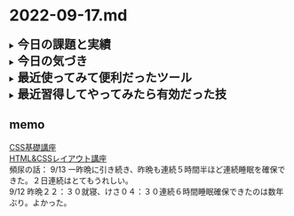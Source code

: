 # 2022-09-17.md
<details>
<summary><h2 style="display:inline">今日の課題と実績</h2></summary>
 <h3>やりたいこと/やったこと</h3>
 <ol>
  <li>【Re Think】システム開発実務スキルの向上には生産性向上が最も重要と気づきました</li>
   <br>
   <p>実務ベースで考え直してみると、個々のテクニックを習得することはもちろん大切ですが、<b>生産効率が上がらざるを得ないような</b>「仕掛け／仕組み／カラクリ」を
   着実に作り込んでいくことこそ重要だということが分かりました</p>
  <br>
  <li>それでは、生産効率が上がらざるを得ないようなカラクリとは具体的に何だろう、、、、仮説を立てて、地道に検証してみるという作業に今日から着手しようと思います</li>
  <br><li>下の３つの技術セットこそ今考えうる最高のカラクリではないかという仮説を立てて見ました</li>
   <ul>
    <li>Next+vite</li>
    <li>TailwindCSS</li>
    <li>Typescript</li>
   </ul>
  </ol>
  <li>今日は早速Next＋Viteについて、実際に手を動かして検証してみたいと思います。
</details>
<details>
 <summary><h2 style="display:inline">今日の気づき</h2></summary>
   
 </details>
 

<details>
  <summary><h2 style="display:inline">最近使ってみて便利だったツール</h2></summary>
  <ul>
   <li>オンラインツール：<a href="https://favicon-generator.mintsu-dev.com/">ファビコンジェネレータ</a>で任意の画像をfaviconに変換</li>
   <li>オンラインツール：<a href="https://placehold.jp/">プレスホルダー</a>で任意サイズのダミー画像を生成</li>
  </ul>
</details>

 <details>
  <summary><h2 style="display:inline"?>最近習得してやってみたら有効だった技</h2></summary>
 
  <ul>
   <li>Vscodeエディタでlorem20とするとワード数２０のダミー段落が得られる。</li>
   <li>画面のキャッシュデータの削除／更新</li>
   <div><img src="../../images/fig22-09-07_1.png" style="width:640px;"></div>
  </ul>
</details>


## memo
[CSS基礎講座](https://youtube.com/playlist?list=PLwM1-TnN_NN5jWN09yjtxWng2XZa88ate)  
[HTML&CSSレイアウト講座](https://youtube.com/playlist?list=PLwM1-TnN_NN5x6_-OTH9BFVgbYg_l7oEN)  
頻尿の話：
  9/13 一昨晩に引き続き、昨晩も連続５時間半ほど連続睡眠を確保できた。２日連続はとてもうれしい。  
  9/12 昨晩２２：３０就寝、けさ０４：３０連続６時間睡眠確保できたのは数年ぶり。よかった。

